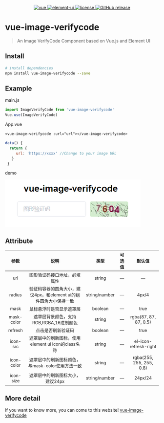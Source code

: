 <p align="center">
  <a href="https://github.com/vuejs/vue">
    <img src="https://img.shields.io/badge/vue-2.5.11-brightgreen.svg" alt="vue">
  </a>
  <a href="https://github.com/ElemeFE/element">
    <img src="https://img.shields.io/badge/element--ui-2.14.0-brightgreen.svg" alt="element-ui">
  </a>
  <a href="https://github.com/wangxiaoyi3/vue-image-verifycode/blob/master/LICENSE">
    <img src="https://img.shields.io/github/license/mashape/apistatus.svg" alt="license">
  </a>
  <a href="https://github.com/wangxiaoyi3/vue-image-verifycode/releases">
    <img src="https://img.shields.io/badge/release-v1.0.2-blue" alt="GitHub release">
  </a>
</p>

# vue-image-verifycode

> An Image VerifyCode Component based on Vue.js and Element UI

## Install

``` bash
# install dependencies
npm install vue-image-verifycode --save
```

## Example

main.js

``` javascript
import ImageVerifyCode from 'vue-image-verifycode'
Vue.use(ImageVerifyCode)
```
App.vue

``` vue
<vue-image-verifycode :url="url"></vue-image-verifycode>
```

``` javascript
data() {
  return {
     url: 'https://xxxx' //Change to your image URL
   }
 }
```
demo

![demo](https://github.com/wangxiaoyi3/vue-image-verifycode/blob/master/demo.png)

## Attribute

|参数        |说明        |类型       |可选值       |默认值       |
|:----------:|:-------------:|:-----------:|:-----------:|:-----------:|
|url        |图形验证码接口地址，必填属性|string|—|—|
|radius     |验证码容器的圆角大小，建议4px，和element ui的组件圆角大小保持一致|string/number|—|4px/4|
|mask       |鼠标悬浮时是否显示遮罩层|boolean|—|true|
|mask-color |遮罩层背景颜色，支持RGB,RGBA,16进制颜色|string|—|rgba(87, 87, 87, 0.5)|
|refresh    |点击是否刷新验证码|boolean|—|true|
|icon-src   |遮罩层中的刷新图标，使用element ui icon的class名称|string|—|	el-icon-refresh-right|
|icon-color |遮罩层中的刷新图标颜色，与mask-color使用方法一致|string|—|rgba(255, 255, 255, 0.8)|
|icon-size  |遮罩层中的刷新图标大小，建议24px|string/number|—|24px/24|

## More detail

If you want to know more, you can come to this website!
[vue-image-verifycode](http://vue-image-verifycode.wangyit.com)
